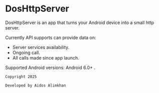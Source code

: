 # DosHttpServer

DosHttpServer is an app that turns your Android device into a small http server.

Currently API supports can provide data on:
* Server services availability.
* Ongoing call.
* All calls made since app launch.


Supported Android versions: Android 6.0+ .


```
Copyright 2025 

Developed by Aidos Alimkhan
```

